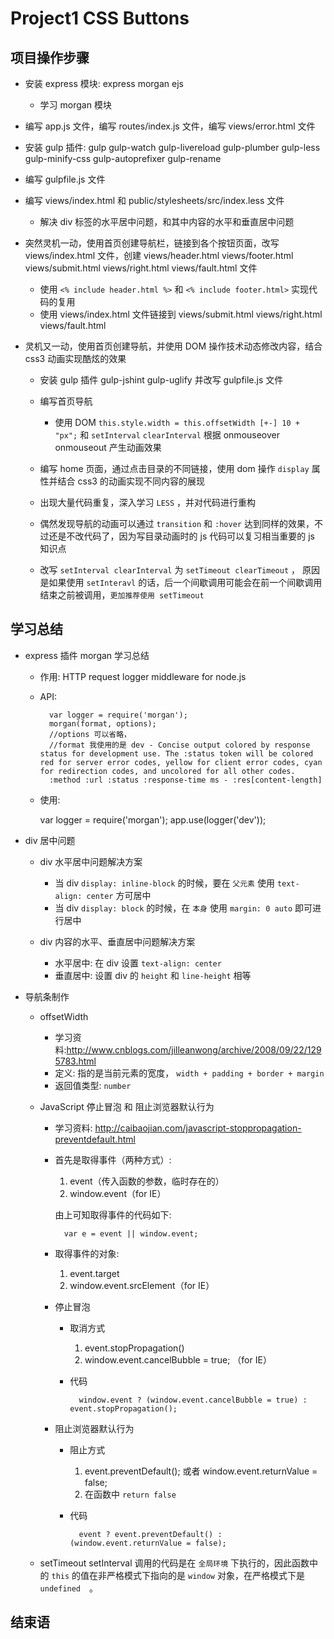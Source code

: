 # Project1 CSS Buttons

## 项目操作步骤

- 安装 express 模块: express morgan ejs

    - 学习 morgan 模块

- 编写 app.js 文件，编写 routes/index.js 文件，编写 views/error.html 文件
- 安装 gulp 插件: gulp gulp-watch gulp-livereload gulp-plumber gulp-less gulp-minify-css gulp-autoprefixer gulp-rename
- 编写 gulpfile.js 文件
- 编写 views/index.html 和 public/stylesheets/src/index.less 文件
    
    - 解决 div 标签的水平居中问题，和其中内容的水平和垂直居中问题

- 突然灵机一动，使用首页创建导航栏，链接到各个按钮页面，改写 views/index.html 文件，创建 views/header.html views/footer.html views/submit.html views/right.html views/fault.html 文件

    - 使用 `<% include header.html %>` 和 `<% include footer.html>` 实现代码的复用
    - 使用 views/index.html 文件链接到 views/submit.html views/right.html views/fault.html

- 灵机又一动，使用首页创建导航，并使用 DOM 操作技术动态修改内容，结合 css3 动画实现酷炫的效果
    
    - 安装 gulp 插件 gulp-jshint gulp-uglify 并改写 gulpfile.js 文件
    - 编写首页导航

        - 使用 DOM `this.style.width = this.offsetWidth [+-] 10 + "px";` 和 `setInterval` `clearInterval` 根据 onmouseover onmouseout 产生动画效果
        
    - 编写 home 页面，通过点击目录的不同链接，使用 dom 操作 `display` 属性并结合 css3 的动画实现不同内容的展现
    - 出现大量代码重复，深入学习 `LESS` ，并对代码进行重构
    - 偶然发现导航的动画可以通过 `transition` 和 `:hover` 达到同样的效果，不过还是不改代码了，因为写目录动画时的 js 代码可以复习相当重要的 js 知识点
    - 改写 `setInterval clearInterval` 为 `setTimeout clearTimeout` ， 原因是如果使用 `setInteravl` 的话，后一个间歇调用可能会在前一个间歇调用结束之前被调用，`更加推荐使用 setTimeout`
    
## 学习总结

- express 插件 morgan 学习总结

    - 作用: HTTP request logger middleware for node.js
    - API:
    
            var logger = require('morgan');
            morgan(format, options);  
            //options 可以省略，
            //format 我使用的是 dev - Concise output colored by response status for development use. The :status token will be colored red for server error codes, yellow for client error codes, cyan for redirection codes, and uncolored for all other codes.      
            :method :url :status :response-time ms - :res[content-length]
    
    - 使用:
    
        var logger = require('morgan');
        app.use(logger('dev'));
        
- div 居中问题

    - div 水平居中问题解决方案
    
        - 当 div `display: inline-block` 的时候，要在 `父元素` 使用 `text-align: center` 方可居中
        - 当 div `display: block` 的时候，在 `本身` 使用 `margin: 0 auto` 即可进行居中
        
    - div 内容的水平、垂直居中问题解决方案
    
        - 水平居中: 在 div 设置 `text-align: center`
        - 垂直居中: 设置 div 的 `height` 和 `line-height` 相等
        
- 导航条制作

    - offsetWidth 
        
        - 学习资料:<http://www.cnblogs.com/jilleanwong/archive/2008/09/22/1295783.html>
        - 定义: 指的是当前元素的宽度， `width + padding + border + margin`
        - 返回值类型: `number`
    
    - JavaScript 停止冒泡 和 阻止浏览器默认行为 
    
        - 学习资料: <http://caibaojian.com/javascript-stoppropagation-preventdefault.html>
        - 首先是取得事件（两种方式）:
        
            1. event（传入函数的参数，临时存在的）
            2. window.event（for IE）
            
            由上可知取得事件的代码如下:
            
                var e = event || window.event;
            
        - 取得事件的对象:
        
            1. event.target
            2. window.event.srcElement（for IE）
            
        - 停止冒泡
        
            - 取消方式
            
                1. event.stopPropagation()
                2. window.event.cancelBubble = true; （for IE）
        
            - 代码
            
                    window.event ? (window.event.cancelBubble = true) : event.stopPropagation();
                
        - 阻止浏览器默认行为
        
            - 阻止方式
            
                1. event.preventDefault(); 或者 window.event.returnValue = false;
                2. 在函数中 `return false`
            
            - 代码
            
                    event ? event.preventDefault() : (window.event.returnValue = false);
                
    - setTimeout setInterval 调用的代码是在 `全局环境` 下执行的，因此函数中的 `this` 的值在非严格模式下指向的是 `window` 对象，在严格模式下是　`undefined`　。    

## 结束语

